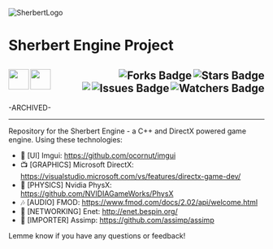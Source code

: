 ![SherbertLogo](https://user-images.githubusercontent.com/43964243/235794484-d102352c-b546-442b-8641-276e9dc37ce1.png)

# Sherbert Engine Project

<!-- Header Start -->
  <a href = "https://learn.microsoft.com/en-us/cpp/c-language"> <img align="left" height="40" img width="40" src="https://cdn.simpleicons.org/c"> </a>
  <a href = "https://learn.microsoft.com/en-us/cpp/cpp-language"> <img align="left" height="40" img width="40" src="https://cdn.simpleicons.org/c++"> </a>
<img align="right" alt="Stars Badge" src="https://img.shields.io/github/stars/jdsherbert/Sherbert-Engine?label=Stars"/>
<img align="right" alt="Forks Badge" src="https://img.shields.io/github/forks/jdsherbert/Sherbert-Engine?label=Forks"/>
<img align="right" alt="Watchers Badge" src="https://img.shields.io/github/watchers/jdsherbert/Sherbert-Engine?label=Watchers"/>
<img align="right" alt="Issues Badge" src="https://img.shields.io/github/issues/jdsherbert/Sherbert-Engine?label=Issues"/>
<img align="right" src="https://hits.seeyoufarm.com/api/count/incr/badge.svg?url=https%3A%2F%2Fgithub.com%2FJDSherbert%2FSherbert-Engine%2Fhit-counter%2FREADME&count_bg=%2379C83D&title_bg=%23555555&icon=awesomelists.svg&color=black&labelColor=0E1128&title=Hits&style=for-the-badge">
  <br></br>
  -----------------------------------------------------------------------
  
  -ARCHIVED- 
  
  
  -----------------------------------------------------------------------
Repository for the Sherbert Engine - a C++ and DirectX powered game engine.
Using these technologies:
 - 📲  [UI] Imgui: https://github.com/ocornut/imgui
 - 📺 [GRAPHICS] Microsoft DirectX: https://visualstudio.microsoft.com/vs/features/directx-game-dev/
 - 🚀 [PHYSICS] Nvidia PhysX: https://github.com/NVIDIAGameWorks/PhysX
 - 🎶 [AUDIO] FMOD: https://www.fmod.com/docs/2.02/api/welcome.html
 - 📶 [NETWORKING] Enet: http://enet.bespin.org/
 - 📩 [IMPORTER] Assimp: https://github.com/assimp/assimp

Lemme know if you have any questions or feedback!
